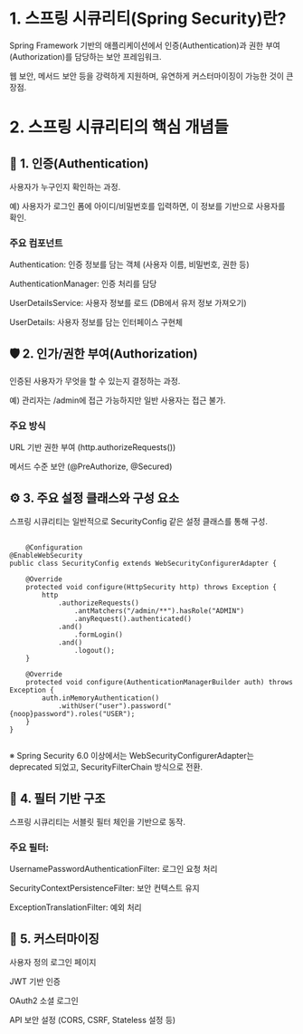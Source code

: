 # 1. 스프링 시큐리티(Spring Security)란?
Spring Framework 기반의 애플리케이션에서 인증(Authentication)과 권한 부여(Authorization)를 담당하는 보안 프레임워크.

웹 보안, 메서드 보안 등을 강력하게 지원하며, 유연하게 커스터마이징이 가능한 것이 큰 장점.

# 2. 스프링 시큐리티의 핵심 개념들

## 🔐 1. 인증(Authentication)
사용자가 누구인지 확인하는 과정.

예) 사용자가 로그인 폼에 아이디/비밀번호를 입력하면, 이 정보를 기반으로 사용자를 확인.

### 주요 컴포넌트

Authentication: 인증 정보를 담는 객체 (사용자 이름, 비밀번호, 권한 등)

AuthenticationManager: 인증 처리를 담당

UserDetailsService: 사용자 정보를 로드 (DB에서 유저 정보 가져오기)

UserDetails: 사용자 정보를 담는 인터페이스 구현체

## 🛡 2. 인가/권한 부여(Authorization)
인증된 사용자가 무엇을 할 수 있는지 결정하는 과정.

예) 관리자는 /admin에 접근 가능하지만 일반 사용자는 접근 불가.

### 주요 방식

URL 기반 권한 부여 (http.authorizeRequests())

메서드 수준 보안 (@PreAuthorize, @Secured)

## ⚙️ 3. 주요 설정 클래스와 구성 요소
스프링 시큐리티는 일반적으로 SecurityConfig 같은 설정 클래스를 통해 구성.

<pre>
  <code>
    @Configuration
@EnableWebSecurity
public class SecurityConfig extends WebSecurityConfigurerAdapter {

    @Override
    protected void configure(HttpSecurity http) throws Exception {
        http
            .authorizeRequests()
                .antMatchers("/admin/**").hasRole("ADMIN")
                .anyRequest().authenticated()
            .and()
                .formLogin()
            .and()
                .logout();
    }

    @Override
    protected void configure(AuthenticationManagerBuilder auth) throws Exception {
        auth.inMemoryAuthentication()
            .withUser("user").password("{noop}password").roles("USER");
    }
}
  </code>
</pre>

※ Spring Security 6.0 이상에서는 WebSecurityConfigurerAdapter는 deprecated 되었고, SecurityFilterChain 방식으로 전환.

## 🧱 4. 필터 기반 구조
스프링 시큐리티는 서블릿 필터 체인을 기반으로 동작.

### 주요 필터:

UsernamePasswordAuthenticationFilter: 로그인 요청 처리

SecurityContextPersistenceFilter: 보안 컨텍스트 유지

ExceptionTranslationFilter: 예외 처리

## 🔄 5. 커스터마이징
사용자 정의 로그인 페이지

JWT 기반 인증

OAuth2 소셜 로그인

API 보안 설정 (CORS, CSRF, Stateless 설정 등)
